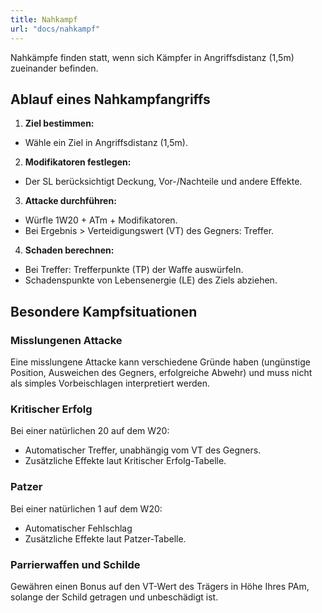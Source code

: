 ```yaml
---
title: Nahkampf
url: "docs/nahkampf"
---
```

Nahkämpfe finden statt, wenn sich Kämpfer in Angriffsdistanz (1,5m) zueinander befinden.

## Ablauf eines Nahkampfangriffs
1. **Ziel bestimmen:**
  * Wähle ein Ziel in Angriffsdistanz (1,5m).
2. **Modifikatoren festlegen:**
  * Der SL berücksichtigt Deckung, Vor-/Nachteile und andere Effekte.
3. **Attacke durchführen:**
  * Würfle 1W20 + ATm + Modifikatoren.
  * Bei Ergebnis > Verteidigungswert (VT) des Gegners: Treffer.
4. **Schaden berechnen:**
  * Bei Treffer: Trefferpunkte (TP) der Waffe auswürfeln.
  * Schadenspunkte von Lebensenergie (LE) des Ziels abziehen.

## Besondere Kampfsituationen
### Misslungenen Attacke
Eine misslungene Attacke kann verschiedene Gründe haben (ungünstige Position, Ausweichen des Gegners, erfolgreiche Abwehr) und muss nicht als simples Vorbeischlagen interpretiert werden.

### Kritischer Erfolg
Bei einer natürlichen 20 auf dem W20:
* Automatischer Treffer, unabhängig vom VT des Gegners.
* Zusätzliche Effekte laut Kritischer Erfolg-Tabelle.

### Patzer
Bei einer natürlichen 1 auf dem W20:
* Automatischer Fehlschlag
* Zusätzliche Effekte laut Patzer-Tabelle.

### Parrierwaffen und Schilde
Gewähren einen Bonus auf den VT-Wert des Trägers in Höhe Ihres PAm, solange der Schild getragen und unbeschädigt ist.

